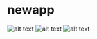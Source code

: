 # newapp
![alt text]([http://url/to/img.png](https://i.imgur.com/gpMNQ6f.png))
![alt text]([http://url/to/img.png](https://i.imgur.com/30yJuFu.png))
![alt text]([http://url/to/img.png](https://i.imgur.com/tFBQ93D.png))

